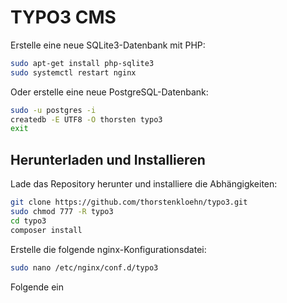 # TYPO3 CMS 

Erstelle eine neue SQLite3-Datenbank mit PHP:

```bash
sudo apt-get install php-sqlite3
sudo systemctl restart nginx
```

Oder erstelle eine neue PostgreSQL-Datenbank:

```bash
sudo -u postgres -i
createdb -E UTF8 -O thorsten typo3
exit
```

## Herunterladen und Installieren

Lade das Repository herunter und installiere die Abhängigkeiten:

```bash
git clone https://github.com/thorstenkloehn/typo3.git
sudo chmod 777 -R typo3
cd typo3
composer install
```

Erstelle die folgende nginx-Konfigurationsdatei:

```bash
sudo nano /etc/nginx/conf.d/typo3
```

Folgende ein




